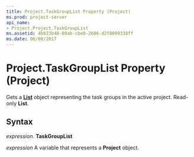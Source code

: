 ```yaml
---
title: Project.TaskGroupList Property (Project)
ms.prod: project-server
api_name:
- Project.Project.TaskGroupList
ms.assetid: 4bb23b48-00ab-cbe0-2606-d2f8099338ff
ms.date: 06/08/2017
---
```



# Project.TaskGroupList Property (Project)

Gets a  **[List](list-object-project.md)** object representing the task groups in the active project. Read-only **List**.


## Syntax

 _expression_. **TaskGroupList**

 _expression_ A variable that represents a **Project** object.


